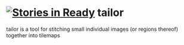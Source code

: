 [![Stories in Ready](https://badge.waffle.io/akesterson/tailor.png?label=ready&title=Ready)](https://waffle.io/akesterson/tailor)
tailor
==========

tailor is a tool for stitching small individual images (or regions thereof) together into tilemaps
